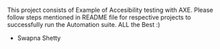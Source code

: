This project consists of Example of Accesibility testing with AXE. Please follow  steps mentioned in README file for respective projects to successfully run the Automation suite. ALL the Best :) 

- Swapna Shetty


